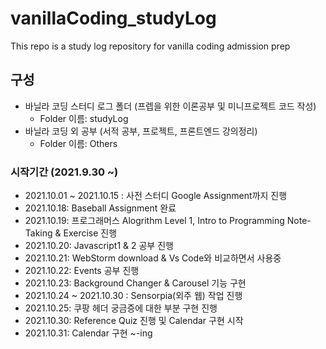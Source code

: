 # vanillaCoding_studyLog

This repo is a study log repository for vanilla coding admission prep

## 구성

- 바닐라 코딩 스터디 로그 폴더 (프렙을 위한 이론공부 및 미니프로젝트 코드 작성)
  - Folder 이름: studyLog
- 바닐라 코딩 외 공부 (서적 공부, 프로젝트, 프론트엔드 강의정리)
  - Folder 이름: Others

### 시작기간 (2021.9.30 ~)

- 2021.10.01 ~ 2021.10.15 : 사전 스터디 Google Assignment까지 진행
- 2021.10.18: Baseball Assignment 완료
- 2021.10.19: 프로그래머스 Alogrithm Level 1, Intro to Programming Note-Taking & Exercise 진행
- 2021.10.20: Javascript1 & 2 공부 진행
- 2021.10.21: WebStorm download & Vs Code와 비교하면서 사용중
- 2021.10.22: Events 공부 진행
- 2021.10.23: Background Changer & Carousel 기능 구현
- 2021.10.24 ~ 2021.10.30 : Sensorpia(외주 웹) 작업 진행
- 2021.10.25: 쿠팡 헤더 궁금증에 대한 부분 구현 진행
- 2021.10.30: Reference Quiz 진행 및 Calendar 구현 시작
- 2021.10.31: Calendar 구현 ~-ing